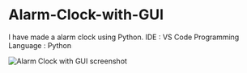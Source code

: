 # Alarm-Clock-with-GUI
I have made a alarm clock using Python. 
IDE : VS Code 
Programming Language : Python

![Alarm Clock with GUI screenshot](https://user-images.githubusercontent.com/123261404/222479059-3f98b9ae-8e73-4123-bbe2-9c045f9f1861.jpg)
